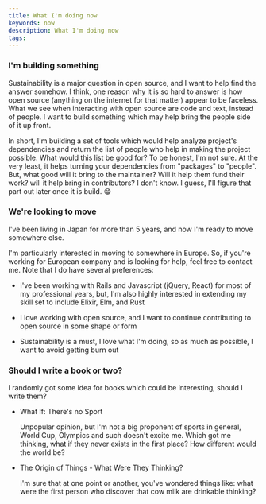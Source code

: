 ```yaml
---
title: What I'm doing now
keywords: now
description: What I'm doing now
tags:
---
```


### I'm building something

Sustainability is a major question in open source, and I want to help find the answer somehow. I think, one reason why it is so hard to answer is how open source (anything on the internet for that matter) appear to be faceless. What we see when interacting with open source are code and text, instead of people. I want to build something which may help bring the people side of it up front.

In short, I'm building a set of tools which would help analyze project's dependencies and return the list of people who help in making the project possible. What would this list be good for? To be honest, I'm not sure. At the very least, it helps turning your dependencies from "packages" to "people". But, what good will it bring to the maintainer? Will it help them fund their work? will it help bring in contributors? I don't know. I guess, I'll figure that part out later once it is build. :grin:

### We're looking to move

I've been living in Japan for more than 5 years, and now I'm ready to move somewhere else.

I'm particularly interested in moving to somewhere in Europe. So, if you're working for European company and is looking for help, feel free to contact me. Note that I do have several preferences:

- I've been working with Rails and Javascript (jQuery, React) for most of my professional years, but, I'm also highly interested in extending my skill set to include Elixir, Elm, and Rust

- I love working with open source, and I want to continue contributing to open source in some shape or form

- Sustainability is a must, I love what I'm doing, so as much as possible, I want to avoid getting burn out

### Should I write a book or two?

I randomly got some idea for books which could be interesting, should I write them?

- What If: There's no Sport

  Unpopular opinion, but I'm not a big proponent of sports in general, World Cup, Olympics and such doesn't excite me. Which got me thinking, what if they never exists in the first place? How different would the world be?

- The Origin of Things - What Were They Thinking?

  I'm sure that at one point or another, you've wondered things like: what were the first person who discover that cow milk are drinkable thinking?
